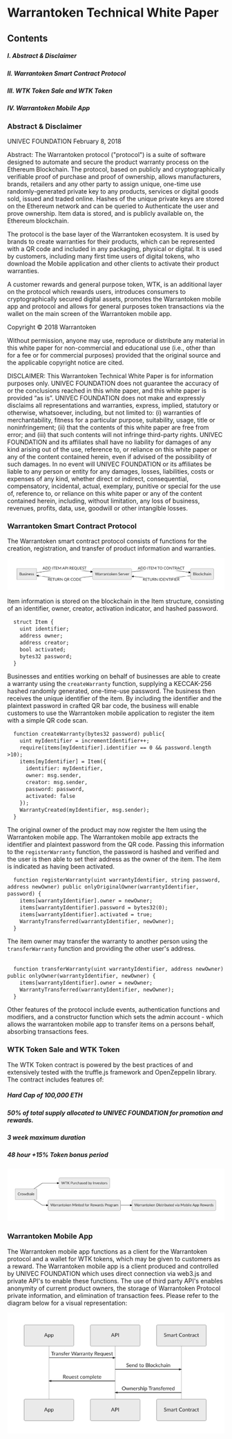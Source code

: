 # Warrantoken Technical White Paper

## Contents

##### I. Abstract & Disclaimer
##### II. Warrantoken Smart Contract Protocol
##### III. WTK Token Sale and WTK Token
##### IV. Warrantoken Mobile App 

### Abstract & Disclaimer

UNIVEC FOUNDATION
February 8, 2018


Abstract: The Warrantoken protocol ("protocol") is a suite of software designed to automate and secure the product warranty process on the Ethereum Blockchain. The protocol, based on publicly and cryptographically verifiable proof of purchase and proof of ownership, allows manufacturers, brands, retailers and any other party to assign unique, one-time use randomly-generated private key to any products, services or digital goods sold, issued and traded online. Hashes of the unique private keys are stored on the Ethereum network and can be queried to Authenticate the user and prove ownership. Item data is stored, and is publicly available on, the Ethereum blockchain.

The protocol is the base layer of the Warrantoken ecosystem. It is used by brands to create warranties for their products, which can be represented with a QR code and included in any packaging, physical or digital. It is used by customers, including many first time users of digital tokens, who download the Mobile application and other clients to activate their product warranties.

A customer rewards and general purpose token, WTK, is an additional layer on the protocol which rewards users, introduces consumers to cryptographically secured digital assets, promotes the Warrantoken mobile app and protocol and allows for general purposes token transactions via the wallet on the main screen of the Warrantoken mobile app.

Copyright © 2018 Warrantoken

Without permission, anyone may use, reproduce or distribute any material in this white paper for non-commercial and educational use (i.e., other than for a fee or for commercial purposes) provided that the original source and the applicable copyright notice are cited.

DISCLAIMER: This Warrantoken Technical White Paper is for information purposes only. UNIVEC FOUNDATION does not guarantee the accuracy of or the conclusions reached in this white paper, and this white paper is provided “as is”. UNIVEC FOUNDATION does not make and expressly disclaims all representations and warranties, express, implied, statutory or otherwise, whatsoever, including, but not limited to: (i) warranties of merchantability, fitness for a particular purpose, suitability, usage, title or noninfringement; (ii) that the contents of this white paper are free from error; and (iii) that such contents will not infringe third-party rights. UNIVEC FOUNDATION and its affiliates shall have no liability for damages of any kind arising out of the use, reference to, or reliance on this white paper or any of the content contained herein, even if advised of the possibility of such damages. In no event will UNIVEC FOUNDATION or its affiliates be liable to any person or entity for any damages, losses, liabilities, costs or expenses of any kind, whether direct or indirect, consequential, compensatory, incidental, actual, exemplary, punitive or special for the use of, reference to, or reliance on this white paper or any of the content contained herein, including, without limitation, any loss of business, revenues, profits, data, use, goodwill or other intangible losses.


### Warrantoken Smart Contract Protocol

The Warrantoken smart contract protocol consists of functions for the creation, registration, and transfer of product information and warranties. 

![WarrantokenFlowchart](./img/warrantoken-flow.png)

Item information is stored on the blockchain in the Item structure, consisting of an identifier, owner, creator, activation indicator, and hashed password.

```
  struct Item {
    uint identifier;
    address owner;
    address creator;
    bool activated;
    bytes32 password;
  }
```

Businesses and entities working on behalf of businesses are able to create a warranty using the ```createWarranty``` function, supplying a KECCAK-256 hashed randomly generated, one-time-use password. The business then receives the unique identifier of the item. By including the identifier and the plaintext password in crafted QR bar code, the business will enable customers to use the Warrantoken mobile application to register the item with a simple QR code scan.

```
  function createWarranty(bytes32 password) public{
    uint myIdentifier = incrementIdentifier++;
    require(items[myIdentifier].identifier == 0 && password.length >10);
    items[myIdentifier] = Item({
      identifier: myIdentifier,
      owner: msg.sender,
      creator: msg.sender,
      password: password,
      activated: false
    });
    WarrantyCreated(myIdentifier, msg.sender);
  }

```

The original owner of the product may now register the Item using the Warrantoken mobile app. The Warrantoken mobile app extracts the identifier and plaintext password from the QR code. Passing this information to the ```registerWarranty``` function, the password is hashed and verified and the user is then able to set their address as the owner of the item. The item is indicated as having been activated.

```
  function registerWarranty(uint warrantyIdentifier, string password, address newOwner) public onlyOriginalOwner(warrantyIdentifier, password) {
    items[warrantyIdentifier].owner = newOwner;
    items[warrantyIdentifier].password = bytes32(0);
    items[warrantyIdentifier].activated = true;
    WarrantyTransferred(warrantyIdentifier, newOwner);
  }
```

The item owner may transfer the warranty to another person using the ```transferWarranty``` function and providing the other user's address.

```

  function transferWarranty(uint warrantyIdentifier, address newOwner) public onlyOwner(warrantyIdentifier, newOwner) {
    items[warrantyIdentifier].owner = newOwner;
    WarrantyTransferred(warrantyIdentifier, newOwner);
  }
  ```
  
  Other features of the protocol include events, authentication functions and modifiers, and a constructor function which sets the admin account - which allows the warrantoken mobile app to transfer items on a persons behalf, absorbing transactions fees. 

### WTK Token Sale and WTK Token

The WTK Token contract is powered by the best practices of and extensively tested with the truffle.js framework and OpenZeppelin library. The contract includes features of:

##### Hard Cap of 100,000 ETH
##### 50% of total supply allocated to UNIVEC FOUNDATION for promotion and rewards.
##### 3 week maximum duration
##### 48 hour +15% Token bonus period

![WTKFlowchart](./img/wtk-flow.png)


### Warrantoken Mobile App 

The Warrantoken mobile app functions as a client for the Warrantoken protocol and a wallet for WTK tokens, which may be given to customers as a reward. The Warrantoken mobile app is a client produced and controlled by UNIVEC FOUNDATION which uses direct connection via web3.js and private API's to enable these functions. The use of third party API's enables anonymity of current product owners, the storage of Warrantoken Protocol private information, and elimination of transaction fees. Please refer to the diagram below for a visual representation:


![AppFlowchart](./img/app-flow.png)
